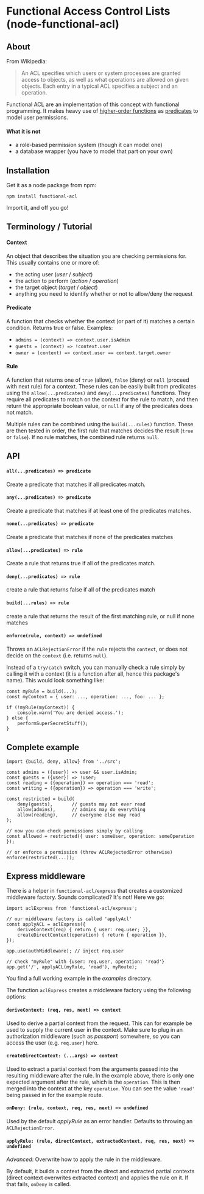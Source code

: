 # Functional Access Control Lists (node-functional-acl)

## About 

From Wikipedia:

>  An ACL specifies which users or system processes are granted access to objects, as well as what operations are allowed on given objects. Each entry in a typical ACL specifies a subject and an operation.

Functional ACL are an implementation of this concept with functional programming. It makes heavy use of [higher-order functions](https://en.wikipedia.org/wiki/Higher-order_function) as [predicates](https://en.wikipedia.org/wiki/Predicate_(mathematical_logic)) to model user permissions.

#### What it is not

* a role-based permission system (though it can model one)
* a database wrapper (you have to model that part on your own)

## Installation

Get it as a node package from npm:

    npm install functional-acl

Import it, and off you go!

## Terminology / Tutorial

#### Context

An object that describes the situation you are checking permissions for. This usually contains one or more of:

* the acting user (*user* / *subject*)
* the action to perform (*action* / *operation*)
* the target object (*target* / *object*)
* anything you need to identify whether or not to allow/deny the request

#### Predicate

A function that checks whether the context (or part of it) matches a certain condition. Returns true or false. Examples:

* `admins = (context) => context.user.isAdmin`
* `guests = (context) => !context.user`
* `owner = (context) => context.user == context.target.owner`

#### Rule

A function that returns one of `true` (allow), `false` (deny) or `null` (proceed with next rule) for a context. These rules can be easily built from predicates using the `allow(...predicates)` and `deny(...predicates)` functions. They require all predicates to match on the context for the rule to match, and then return the appropriate boolean value, or `null` if any of the predicates does not match.

Multiple rules can be combined using the `build(...rules)` function. These are then tested in order, the first rule that matches decides the result (`true` or `false`). If no rule matches, the combined rule returns `null`.

## API

#### `all(...predicates) => predicate`
Create a predicate that matches if all predicates match.
    
#### `any(...predicates) => predicate`
Create a predicate that matches if at least one of the predicates matches.
    
#### `none(...predicates) => predicate`
Create a predicate that matches if none of the predicates matches

#### `allow(...predicates) => rule`
Create a rule that returns true if all of the predicates match.
    
#### `deny(...predicates) => rule`
create a rule that returns false if all of the predicates match
    
#### `build(...rules) => rule`
create a rule that returns the result of the first matching rule, or null if none matches
    
#### `enforce(rule, context) => undefined`
Throws an `ACLRejectionError` if the `rule` rejects the `context`, or does not decide on the `context` (i.e. returns `null`).

Instead of a `try/catch` switch, you can manually check a rule simply by calling it with a context (it is a function after all, hence this package's name). This would look something like:

    const myRule = build(...);
    const myContext = { user: ..., operation: ..., foo: ... };
    
    if (!myRule(myContext)) {
        console.warn('You are denied access.');
    } else {
        performSuperSecretStuff();
    }


## Complete example

    import {build, deny, allow} from '../src';
    
    const admins = ({user}) => user && user.isAdmin;
    const guests = ({user}) => !user;
    const reading = ({operation}) => operation === 'read';
    const writing = ({operation}) => operation === 'write';
    
    const restricted = build(
        deny(guests),       // guests may not ever read
        allow(admins),      // admins may do everything
        allow(reading),     // everyone else may read
    );
    
    // now you can check permissions simply by calling
    const allowed = restricted({ user: someUser, operation: someOperation });
    
    // or enforce a permission (throw ACLRejectedError otherwise)
    enforce(restricted(...));

## Express middleware

There is a helper in `functional-acl/express` that creates a customized middleware factory. Sounds complicated? It's not! Here we go:

    import aclExpress from 'functional-acl/express';
    
    // our middleware factory is called 'applyAcl'
    const applyACL = aclExpress({
        deriveContext(req) { return { user: req.user; }},
        createDirectContext(operation) { return { operation }},
    });
    
    app.use(authMiddleware); // inject req.user
    
    // check "myRule" with {user: req.user, operation: 'read'}
    app.get('/', applyACL(myRule, 'read'), myRoute);

You find a full working example in the *examples* directory.

The function `aclExpress` creates a middleware factory using the following options:

#### `deriveContext: (req, res, next) => context`

Used to derive a partial context from the request. This can for example be used to supply the current user in the context. Make sure to plug in an authorization middleware (such as *passport*) somewhere, so you can access the user (e.g. `req.user`) here.

#### `createDirectContext: (...args) => context`

Used to extract a partial context from the arguments passed into the resulting middleware after the rule. In the example above, there is only one expected argument after the rule, which is the `operation`. This is then merged into the context at the key `operation`. You can see the value `'read'` being passed in for the example route.

#### `onDeny: (rule, context, req, res, next) => undefined`

Used by the default *applyRule* as an error handler. Defaults to throwing an `ACLRejectionError`.

#### `applyRule: (rule, directContext, extractedContext, req, res, next) => undefined`

*Advanced*: Overwrite how to apply the rule in the middleware.

By default, it builds a context from the direct and extracted partial contexts (direct context overwrites extracted context) and applies the rule on it. If that fails, `onDeny` is called.
